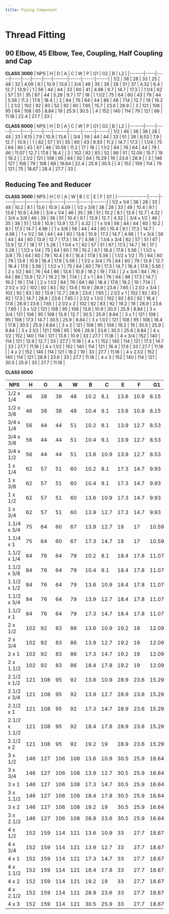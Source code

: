 ```yaml
---
title: Piping Component
---
```


# Thread Fitting

## 90 Elbow, 45 Elbow, Tee, Coupling, Half Coupling and Cap

**CLASS 3000**
| NPS   | H   | D   | A   | C  | W   | P  | G1    | G2   | B    | L2   |
|-------|-----|-----|-----|----|-----|----|-------|------|------|------|
| 1/2   | 38  | 28  | 33  | 25 | 48  | 32 | 4.09  | 6.1  | 10.9 | 13.6 |
| 3/4   | 46  | 35  | 38  | 28 | 51  | 37 | 4.32  | 6.4  | 12.7 | 13.9 |
| 1     | 56  | 44  | 44  | 33 | 60  | 41 | 4.98  | 9.7  | 14.7 | 17.3 |
| 1.1/4 | 62  | 57  | 51  | 35 | 67  | 44 | 5.28  | 9.7  | 17   | 18   |
| 1.1/2 | 75  | 64  | 60  | 43 | 79  | 44 | 5.56  | 11.2 | 17.8 | 18.4 |
| 2     | 84  | 76  | 64  | 44 | 86  | 48 | 7.14  | 12.7 | 19   | 19.2 |
| 2.1/2 | 102 | 92  | 83  | 52 | 92  | 60 | 7.65  | 15.7 | 23.6 | 28.9 |
| 3     | 121 | 108 | 95  | 64 | 108 | 65 | 8.84  | 19   | 25.9 | 30.5 |
| 4     | 152 | 140 | 114 | 79 | 121 | 68 | 11.18 | 22.4 | 27.7 | 33   |

**CLASS 6000**
| NPS   | H   | D   | A   | C  | W   | P  | G1    | G2   | B    | L2   |
|-------|-----|-----|-----|----|-----|----|-------|------|------|------|
| 1/2   | 46  | 38  | 38  | 28 | 48  | 33 | 8.15  | 7.9  | 10.9 | 13.6 |
| 3/4   | 59  | 44  | 44  | 33 | 51  | 38 | 8.53  | 7.9  | 12.7 | 13.9 |
| 1     | 62  | 57  | 51  | 35 | 60  | 43 | 9.93  | 11.2 | 14.7 | 17.3 |
| 1.1/4 | 75  | 64  | 60  | 43 | 67  | 46 | 10.59 | 11.2 | 17   | 18   |
| 1.1/2 | 84  | 76  | 64  | 44 | 79  | 46 | 11.07 | 12.7 | 17.8 | 18.4 |
| 2     | 102 | 92  | 83  | 52 | 86  | 51 | 12.09 | 15.7 | 19   | 19.2 |
| 2.1/2 | 121 | 108 | 95  | 64 | 92  | 64 | 15.29 | 19   | 23.6 | 28.9 |
| 3     | 146 | 127 | 106 | 79 | 108 | 68 | 16.64 | 22.4 | 25.9 | 30.5 |
| 4     | 152 | 159 | 114 | 79 | 121 | 75 | 18.67 | 28.4 | 27.7 | 33   |


## Reducing Tee and Reducer

**CLASS 3000**
| NPS           | H   | O   | A   | W   | B    | C    | E    | F    | G1    |
|---------------|-----|-----|-----|-----|------|------|------|------|-------|
| 1/2 x 1/4     | 38  | 28  | 33  | 48  | 10.2 | 8.1  | 13.6 | 10.9 | 4.09  |
| 1/2 x 3/8     | 38  | 28  | 33  | 48  | 10.4 | 9.1  | 13.6 | 10.9 | 4.09  |
| 3/4 x 1/4     | 46  | 35  | 38  | 51  | 10.2 | 8.1  | 13.9 | 12.7 | 4.32  |
| 3/4 x 3/8     | 46  | 35  | 38  | 51  | 10.4 | 9.1  | 13.9 | 12.7 | 4.32  |
| 3/4 x 1/2     | 46  | 35  | 38  | 51  | 13.6 | 10.9 | 13.9 | 12.7 | 4.32  |
| 1 x 1/4       | 56  | 44  | 44  | 60  | 10.2 | 8.1  | 17.3 | 14.7 | 4.98  |
| 1 x 3/8       | 56  | 44  | 44  | 60  | 10.4 | 9.1  | 17.3 | 14.7 | 4.98  |
| 1 x 1/2       | 56  | 44  | 44  | 60  | 13.6 | 10.9 | 17.3 | 14.7 | 4.98  |
| 1 x 3/4       | 56  | 44  | 44  | 60  | 13.9 | 12.7 | 17.3 | 14.7 | 4.98  |
| 1.1/4 x 3/4   | 62  | 57  | 51  | 67  | 13.9 | 12.7 | 18   | 17   | 5.28  |
| 1.1/4 x 1     | 62  | 57  | 51  | 67  | 17.3 | 14.7 | 18   | 17   | 5.28  |
| 1.1/2 x 1/4   | 75  | 64  | 60  | 79  | 10.2 | 8.1  | 18.4 | 17.8 | 5.56  |
| 1.1/2 x 3/8   | 75  | 64  | 60  | 79  | 10.4 | 9.1  | 18.4 | 17.8 | 5.56  |
| 1.1/2 x 1/2   | 75  | 64  | 60  | 79  | 13.6 | 10.9 | 18.4 | 17.8 | 5.56  |
| 1.1/2 x 3/4   | 75  | 64  | 60  | 79  | 13.9 | 12.7 | 18.4 | 17.8 | 5.56  |
| 1.1/2 x 1     | 75  | 64  | 60  | 79  | 17.3 | 14.7 | 18.4 | 17.8 | 5.56  |
| 2 x 1/2       | 84  | 76  | 64  | 86  | 13.6 | 10.9 | 19.2 | 19   | 7.14  |
| 2 x 3/4       | 84  | 76  | 64  | 86  | 13.9 | 12.7 | 19.2 | 19   | 7.14  |
| 2 x 1         | 84  | 76  | 64  | 86  | 17.3 | 14.7 | 19.2 | 19   | 7.14  |
| 2 x 1.1/2     | 84  | 76  | 64  | 86  | 18.4 | 17.8 | 19.2 | 19   | 7.14  |
| 2.1/2 x 1/2   | 102 | 92  | 83  | 92  | 13.6 | 10.9 | 28.9 | 23.6 | 7.65  |
| 2.1/2 x 3/4   | 102 | 92  | 83  | 92  | 13.9 | 12.7 | 28.9 | 23.6 | 7.65  |
| 2.1/2 x 1     | 102 | 92  | 83  | 92  | 17.3 | 14.7 | 28.9 | 23.6 | 7.65  |
| 2.1/2 x 1.1/2 | 102 | 92  | 83  | 92  | 18.4 | 17.8 | 28.9 | 23.6 | 7.65  |
| 2.1/2 x 2     | 102 | 92  | 83  | 92  | 19.2 | 19   | 28.9 | 23.6 | 7.65  |
| 3 x 1/2       | 121 | 108 | 95  | 108 | 13.6 | 10.9 | 30.5 | 25.9 | 8.84  |
| 3 x 3/4       | 121 | 108 | 95  | 108 | 13.9 | 12.7 | 30.5 | 25.9 | 8.84  |
| 3 x 1         | 121 | 108 | 95  | 108 | 17.3 | 14.7 | 30.5 | 25.9 | 8.84  |
| 3 x 1.1/2     | 121 | 108 | 95  | 108 | 18.4 | 17.8 | 30.5 | 25.9 | 8.84  |
| 3 x 2         | 121 | 108 | 95  | 108 | 19.2 | 19   | 30.5 | 25.9 | 8.84  |
| 3 x 2.1/2     | 121 | 108 | 95  | 108 | 28.9 | 23.6 | 30.5 | 25.9 | 8.84  |
| 4 x 1/2       | 152 | 140 | 114 | 121 | 13.6 | 10.9 | 33   | 27.7 | 11.18 |
| 4 x 3/4       | 152 | 140 | 114 | 121 | 13.9 | 12.7 | 33   | 27.7 | 11.18 |
| 4 x 1         | 152 | 140 | 114 | 121 | 17.3 | 14.7 | 33   | 27.7 | 11.18 |
| 4 x 1.1/2     | 152 | 140 | 114 | 121 | 18.4 | 17.8 | 33   | 27.7 | 11.18 |
| 4 x 2         | 152 | 140 | 114 | 121 | 19.2 | 19   | 33   | 27.7 | 11.18 |
| 4 x 2.1/2     | 152 | 140 | 114 | 121 | 28.9 | 23.6 | 33   | 27.7 | 11.18 |
| 4 x 3         | 152 | 140 | 114 | 121 | 30.5 | 25.9 | 33   | 27.7 | 11.18 |

**CLASS 6000**

| NPS           | H   | O   | A   | W   | B    | C    | E    | F    | G1    |
|---------------|-----|-----|-----|-----|------|------|------|------|-------|
| 1/2 x 1/4     | 46  | 38  | 38  | 48  | 10.2 | 8.1  | 13.6 | 10.9 | 8.15  |
| 1/2 x 3/8     | 46  | 38  | 38  | 48  | 10.4 | 9.1  | 13.6 | 10.9 | 8.15  |
| 3/4 x 1/4     | 56  | 44  | 44  | 51  | 10.2 | 8.1  | 13.9 | 12.7 | 8.53  |
| 3/4 x 3/8     | 56  | 44  | 44  | 51  | 10.4 | 9.1  | 13.9 | 12.7 | 8.53  |
| 3/4 x 1/2     | 56  | 44  | 44  | 51  | 13.6 | 10.9 | 13.9 | 12.7 | 8.53  |
| 1 x 1/4       | 62  | 57  | 51  | 60  | 10.2 | 8.1  | 17.3 | 14.7 | 9.93  |
| 1 x 3/8       | 62  | 57  | 51  | 60  | 10.4 | 9.1  | 17.3 | 14.7 | 9.93  |
| 1 x 1/2       | 62  | 57  | 51  | 60  | 13.6 | 10.9 | 17.3 | 14.7 | 9.93  |
| 1 x 3/4       | 62  | 57  | 51  | 60  | 13.9 | 12.7 | 17.3 | 14.7 | 9.93  |
| 1.1/4 x 3/4   | 75  | 64  | 60  | 67  | 13.9 | 12.7 | 18   | 17   | 10.59 |
| 1.1/4 x 1     | 75  | 64  | 60  | 67  | 17.3 | 14.7 | 18   | 17   | 10.59 |
| 1.1/2 x 1/4   | 84  | 76  | 64  | 79  | 10.2 | 8.1  | 18.4 | 17.8 | 11.07 |
| 1.1/2 x 3/8   | 84  | 76  | 64  | 79  | 10.4 | 9.1  | 18.4 | 17.8 | 11.07 |
| 1.1/2 x 1/2   | 84  | 76  | 64  | 79  | 13.6 | 10.9 | 18.4 | 17.8 | 11.07 |
| 1.1/2 x 3/4   | 84  | 76  | 64  | 79  | 13.9 | 12.7 | 18.4 | 17.8 | 11.07 |
| 1.1/2 x 1     | 84  | 76  | 64  | 79  | 17.3 | 14.7 | 18.4 | 17.8 | 11.07 |
| 2 x 1/2       | 102 | 92  | 83  | 86  | 13.6 | 10.9 | 19.2 | 19   | 12.09 |
| 2 x 3/4       | 102 | 92  | 83  | 86  | 13.9 | 12.7 | 19.2 | 19   | 12.09 |
| 2 x 1         | 102 | 92  | 83  | 86  | 17.3 | 14.7 | 19.2 | 19   | 12.09 |
| 2 x 1.1/2     | 102 | 92  | 83  | 86  | 18.4 | 17.8 | 19.2 | 19   | 12.09 |
| 2.1/2 x 1/2   | 121 | 108 | 95  | 92  | 13.6 | 10.9 | 28.9 | 23.6 | 15.29 |
| 2.1/2 x 3/4   | 121 | 108 | 95  | 92  | 13.9 | 12.7 | 28.9 | 23.6 | 15.29 |
| 2.1/2 x 1     | 121 | 108 | 95  | 92  | 17.3 | 14.7 | 28.9 | 23.6 | 15.29 |
| 2.1/2 x 1.1/2 | 121 | 108 | 95  | 92  | 18.4 | 17.8 | 28.9 | 23.6 | 15.29 |
| 2.1/2 x 2     | 121 | 108 | 95  | 92  | 19.2 | 19   | 28.9 | 23.6 | 15.29 |
| 3 x 1/2       | 146 | 127 | 106 | 108 | 13.6 | 10.9 | 30.5 | 25.9 | 16.64 |
| 3 x 3/4       | 146 | 127 | 106 | 108 | 13.9 | 12.7 | 30.5 | 25.9 | 16.64 |
| 3 x 1         | 146 | 127 | 106 | 108 | 17.3 | 14.7 | 30.5 | 25.9 | 16.64 |
| 3 x 1.1/2     | 146 | 127 | 106 | 108 | 18.4 | 17.8 | 30.5 | 25.9 | 16.64 |
| 3 x 2         | 146 | 127 | 106 | 108 | 19.2 | 19   | 30.5 | 25.9 | 16.64 |
| 3 x 2.1/2     | 146 | 127 | 106 | 108 | 28.9 | 23.6 | 30.5 | 25.9 | 16.64 |
| 4 x 1/2       | 152 | 159 | 114 | 121 | 13.6 | 10.9 | 33   | 27.7 | 18.67 |
| 4 x 3/4       | 152 | 159 | 114 | 121 | 13.9 | 12.7 | 33   | 27.7 | 18.67 |
| 4 x 1         | 152 | 159 | 114 | 121 | 17.3 | 14.7 | 33   | 27.7 | 18.67 |
| 4 x 1.1/2     | 152 | 159 | 114 | 121 | 18.4 | 17.8 | 33   | 27.7 | 18.67 |
| 4 x 2         | 152 | 159 | 114 | 121 | 19.2 | 19   | 33   | 27.7 | 18.67 |
| 4 x 2.1/2     | 152 | 159 | 114 | 121 | 28.9 | 23.6 | 33   | 27.7 | 18.67 |
| 4 x 3         | 152 | 159 | 114 | 121 | 30.5 | 25.9 | 33   | 27.7 | 18.67 |
